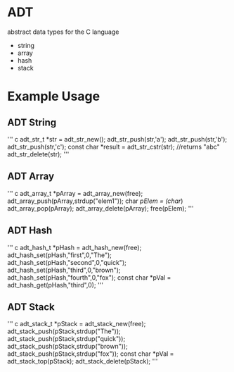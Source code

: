 # ADT


abstract data types for the C language

* string
* array
* hash
* stack

# Example Usage

## ADT String
''' c
adt_str_t *str = adt_str_new();
adt_str_push(str,'a');
adt_str_push(str,'b');
adt_str_push(str,'c');
const char *result = adt_str_cstr(str); //returns "abc"
adt_str_delete(str);
'''

## ADT Array
''' c
adt_array_t *pArray = adt_array_new(free);
adt_array_push(pArray,strdup("elem1"));
char *pElem = (char*) adt_array_pop(pArray);
adt_array_delete(pArray);
free(pElem);
'''

## ADT Hash
''' c
adt_hash_t *pHash = adt_hash_new(free);
adt_hash_set(pHash,"first",0,"The");
adt_hash_set(pHash,"second",0,"quick");
adt_hash_set(pHash,"third",0,"brown");
adt_hash_set(pHash,"fourth",0,"fox");
const char *pVal = adt_hash_get(pHash,"third",0);
'''

## ADT Stack
''' c
adt_stack_t *pStack = adt_stack_new(free);
adt_stack_push(pStack,strdup("The"));
adt_stack_push(pStack,strdup("quick"));
adt_stack_push(pStack,strdup("brown"));
adt_stack_push(pStack,strdup("fox"));
const char *pVal = adt_stack_top(pStack);
adt_stack_delete(pStack);
'''




